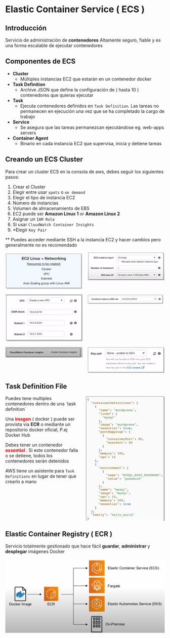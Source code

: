 # Elastic Container Service ( ECS )

## Introducción

Servicio de administración de **contenedores**
Altamente seguro, fiable y es una forma
escalable de ejecutar contenedores

## Componentes de ECS

- **Cluster**
  - Múltiples instancias EC2 que estarán en un contenedor docker
- **Task Definition**
  - Archive JSON que define la configuración de ( hasta 10 )
  contenedores que quieras ejecutar
- **Task**
  - Ejecuta contenedores definidos en `Task Definition`.
  Las tareas no permanecen en ejecución una vez que se
  ha completado la cargo de trabajo
- **Service**
  - Se asegura que las tareas permanezcan ejecutándose
  eg. web-apps servers
- **Container Agent**
  - Binario en cada instancia EC2 que supervisa, inicia y
  detiene tareas

## Creando un ECS Cluster

Para crear un cluster ECS en la consola
de aws, debes seguir los siguientes
pasos:

1. Crear el Cluster
2. Elegir entre usar `spots` o `on demand`
3. Elegir el tipo de instancia EC2
4. Número de instancias
5. Volumen de almacenamiento de EBS
6. EC2 puede ser **Amazon Linux 1** or **Amazon Linux 2**
7. Asignar un `IAM Role`
8. Si usar `CloudWatch Container Insights`
9. *Elegir `Key Pair`

*\* Puedes acceder mediante SSH a la
instancia EC2 y hacer cambios pero
generalmente no es recomendado

<div
style="
display: grid;
grid-template-columns: repeat(2, 1fr);
gap: 1rem">
<img
  src="../../public/images/elastic_container_service/spots_or_on_demand.png"
  alt="Spots or On Demand" />
<img
  src="../../public/images/elastic_container_service/ec2_setup.png"
  alt="EC2 Setup" />
<img
  src="../../public/images/elastic_container_service/vpc_setup.png"
  alt="VPC Setup" />
<img
  src="../../public/images/elastic_container_service/assign_an_iam_role.png"
  alt="Assign an IAM Role" />
<img
  src="../../public/images/elastic_container_service/use_cloudwatch.png"
  alt="Use CloudWatch" />
<img
  src="../../public/images/elastic_container_service/use_key_pair.png"
  alt="Use Key Pair" />
</div>

## Task Definition File

<div style="display: flex; gap: 1rem">
  <img
    src="../../public/images/elastic_container_service/task_definition_file.png"
    alt="Task Definition File"
    style="order: 2; width: 50%;" />
  <div style="order: 1;">
  Puedes tene multiples contenedores dentro
  de una `task definition`

  Una <span class="text-red">**imagen**</span> ( docker )
  puede ser provista via **ECR** o mediante
  un repositorio docker oficial,
  P.ej Docker Hub

  Debes tener un contenedor <span class="text-red">**essential**</span>
  . Si este contenedor falla o se detiene,
  todos los contenedores serán detenidos

  AWS tiene un asistente para `Task Definitions`
  en lugar de tener que crearlo a mano
  </div>
</div>

## Elastic Container Registry ( ECR )

Servicio totalmente gestionado que hace fácil
**guardar**, **administrar** y **desplegar** imágenes Docker

<img
  src="../../public/images/elastic_container_service/flow_ecr.png"
  alt="Flow ECR" />

<style>
.text-red {
  color: red;
}
</style>
